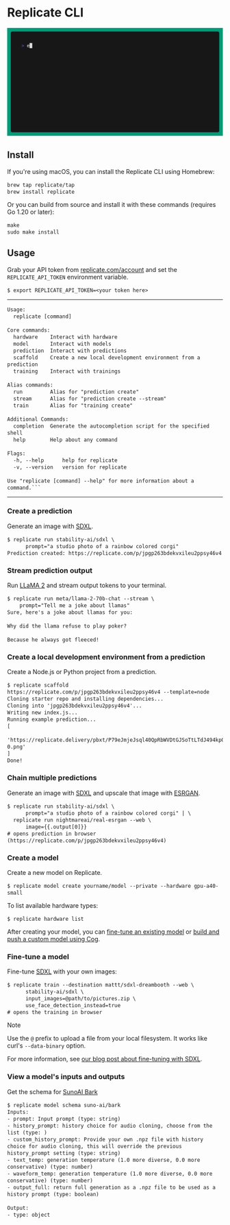 # Replicate CLI

![demo](demo.gif)

## Install

If you're using macOS, you can install the Replicate CLI using Homebrew:

```console
brew tap replicate/tap
brew install replicate
```

Or you can build from source and install it with these commands
(requires Go 1.20 or later):

```console
make
sudo make install
```

## Usage

Grab your API token from [replicate.com/account](https://replicate.com/account)
and set the `REPLICATE_API_TOKEN` environment variable.

```console
$ export REPLICATE_API_TOKEN=<your token here>
```

---

```console
Usage:
  replicate [command]

Core commands:
  hardware    Interact with hardware
  model       Interact with models
  prediction  Interact with predictions
  scaffold    Create a new local development environment from a prediction
  training    Interact with trainings

Alias commands:
  run         Alias for "prediction create"
  stream      Alias for "prediction create --stream"
  train       Alias for "training create"

Additional Commands:
  completion  Generate the autocompletion script for the specified shell
  help        Help about any command

Flags:
  -h, --help      help for replicate
  -v, --version   version for replicate

Use "replicate [command] --help" for more information about a command.```
```

---

### Create a prediction

Generate an image with [SDXL].

```console
$ replicate run stability-ai/sdxl \
      prompt="a studio photo of a rainbow colored corgi"
Prediction created: https://replicate.com/p/jpgp263bdekvxileu2ppsy46v4
```

### Stream prediction output

Run [LLaMA 2] and stream output tokens to your terminal.

```console
$ replicate run meta/llama-2-70b-chat --stream \
    prompt="Tell me a joke about llamas"
Sure, here's a joke about llamas for you:

Why did the llama refuse to play poker?

Because he always got fleeced!
```

### Create a local development environment from a prediction

Create a Node.js or Python project from a prediction.

```console
$ replicate scaffold https://replicate.com/p/jpgp263bdekvxileu2ppsy46v4 --template=node
Cloning starter repo and installing dependencies...
Cloning into 'jpgp263bdekvxileu2ppsy46v4'...
Writing new index.js...
Running example prediction...
[
  'https://replicate.delivery/pbxt/P79eJmjeJsql40QpRbWVDtGJSoTtLTdJ494kpQexSDhYGy0jA/out-0.png'
]
Done!
```

### Chain multiple predictions

Generate an image with [SDXL] and upscale that image with [ESRGAN].

```console
$ replicate run stability-ai/sdxl \
      prompt="a studio photo of a rainbow colored corgi" | \
  replicate run nightmareai/real-esrgan --web \
      image={{.output[0]}}
# opens prediction in browser (https://replicate.com/p/jpgp263bdekvxileu2ppsy46v4)
```

### Create a model

Create a new model on Replicate.

```console
$ replicate model create yourname/model --private --hardware gpu-a40-small
```

To list available hardware types:

```console
$ replicate hardware list
```

After creating your model, you can [fine-tune an existing model](https://replicate.com/docs/fine-tuning) or [build and push a custom model using Cog](https://replicate.com/docs/guides/push-a-model).

### Fine-tune a model

Fine-tune [SDXL] with your own images:

```console
$ replicate train --destination mattt/sdxl-dreambooth --web \
      stability-ai/sdxl \
      input_images=@path/to/pictures.zip \
      use_face_detection_instead=true
# opens the training in browser
```

> [!NOTE]
> Use the `@` prefix to upload a file from your local filesystem.
> It works like curl's `--data-binary` option.

For more information,
see [our blog post about fine-tuning with SDXL](https://replicate.com/blog/fine-tune-sdxl).

### View a model's inputs and outputs

Get the schema for [SunoAI Bark]

```console
$ replicate model schema suno-ai/bark
Inputs:
- prompt: Input prompt (type: string)
- history_prompt: history choice for audio cloning, choose from the list (type: )
- custom_history_prompt: Provide your own .npz file with history choice for audio cloning, this will override the previous history_prompt setting (type: string)
- text_temp: generation temperature (1.0 more diverse, 0.0 more conservative) (type: number)
- waveform_temp: generation temperature (1.0 more diverse, 0.0 more conservative) (type: number)
- output_full: return full generation as a .npz file to be used as a history prompt (type: boolean)

Output:
- type: object
```

[api]: https://replicate.com/docs/reference/http
[LLaMA 2]: https://replicate.com/replicate/llama-2-70b-chat
[SDXL]: https://replicate.com/stability-ai/sdxl
[ESRGAN]: https://replicate.com/nightmareai/real-esrgan
[SunoAI Bark]: https://replicate.com/suno-ai/bark
